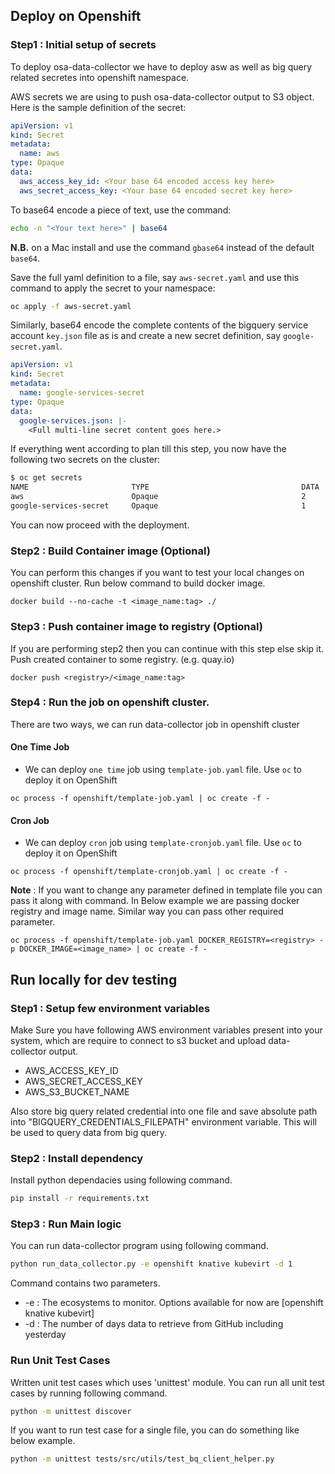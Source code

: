 

## Deploy on Openshift 

### Step1 : Initial setup of secrets

To deploy osa-data-collector we have to deploy asw as well as big query related secretes into openshift namespace. 

AWS secrets we are using to push osa-data-collector output to S3 object. Here is the sample definition of the secret:
```yaml
apiVersion: v1
kind: Secret
metadata:
  name: aws
type: Opaque
data:
  aws_access_key_id: <Your base 64 encoded access key here>
  aws_secret_access_key: <Your base 64 encoded secret key here>
```
To base64 encode a piece of text, use the command:
```bash
echo -n "<Your text here>" | base64
```
**N.B.** on a Mac install and use the command `gbase64` instead of the default `base64`.

Save the full yaml definition to a file, say `aws-secret.yaml` and use this command
to apply the secret to your namespace:

```bash
oc apply -f aws-secret.yaml
```

Similarly, base64 encode the complete contents of the bigquery service account `key.json` file as is and create
a new secret definition, say `google-secret.yaml`.

```yaml
apiVersion: v1
kind: Secret
metadata:
  name: google-services-secret
type: Opaque
data:
  google-services.json: |-
    <Full multi-line secret content goes here.>
```
If everything went according to plan till this step, you now have the following two secrets on the cluster:
```bash
$ oc get secrets
NAME                       TYPE                                  DATA   AGE
aws                        Opaque                                2      22h
google-services-secret     Opaque                                1      22h
```

You can now proceed with the deployment.

### Step2 : Build Container image (Optional)

You can perform this changes if you want to test your local changes on openshift cluster. Run below command to build docker image. 
```
docker build --no-cache -t <image_name:tag> ./
```

### Step3 : Push container image to registry (Optional)

If you are performing step2 then you can continue with this step else skip it. Push created container to some registry. (e.g. quay.io)

```
docker push <registry>/<image_name:tag>
```

### Step4 : Run the job on openshift cluster. 

There are two ways, we can run data-collector job in openshift cluster

#### One Time Job
* We can deploy `one time` job using `template-job.yaml` file. Use `oc` to deploy it on OpenShift
```
oc process -f openshift/template-job.yaml | oc create -f -
```

#### Cron Job
* We can deploy `cron` job using `template-cronjob.yaml` file. Use `oc` to deploy it on OpenShift
```
oc process -f openshift/template-cronjob.yaml | oc create -f -
```
**Note** : If you want to change any parameter defined in template file you can pass it along with command. 
In Below example we are passing docker registry and image name. Similar way you can pass other required parameter. 
```
oc process -f openshift/template-job.yaml DOCKER_REGISTRY=<registry> -p DOCKER_IMAGE=<image_name> | oc create -f -
```
## Run locally for dev testing 

### Step1 : Setup few environment variables

Make Sure you have following AWS environment variables present into your system, which are require to connect to s3 bucket and upload data-collector output. 
- AWS_ACCESS_KEY_ID
- AWS_SECRET_ACCESS_KEY 
- AWS_S3_BUCKET_NAME 

Also store big query related credential into one file and save absolute path into "BIGQUERY_CREDENTIALS_FILEPATH" environment variable. This will be used to query data from big query. 


### Step2 : Install dependency

Install python dependacies using following command. 
```bash
pip install -r requirements.txt 
```
### Step3 :  Run Main logic

You can run data-collector program using following command. 
```bash
python run_data_collector.py -e openshift knative kubevirt -d 1
```
Command contains two parameters. 
* -e : The ecosystems to monitor. Options available for now  are [openshift knative kubevirt]
* -d : The number of days data to retrieve from GitHub including yesterday

### Run Unit Test Cases
Written unit test cases which uses 'unittest' module. You can run all unit test cases by running following command. 
```bash
python -m unittest discover
```
If you want to run test case for a single file, you can do something like below example.
```bash
python -m unittest tests/src/utils/test_bq_client_helper.py 
```
